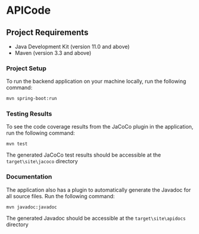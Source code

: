 # APICode

## Project Requirements

- Java Development Kit (version 11.0 and above)
- Maven (version 3.3 and above)

### Project Setup

To run the backend application on your machine locally, run the following command:

```bash
mvn spring-boot:run
```

### Testing Results

To see the code coverage results from the JaCoCo plugin in the application, run the following command:

```
mvn test
```

The generated JaCoCo test results should be accessible at the `target\site\jacoco` directory

### Documentation

The application also has a plugin to automatically generate the Javadoc for all source files. Run the following command:

```
mvn javadoc:javadoc
```

The generated Javadoc should be accessible at the `target\site\apidocs` directory
